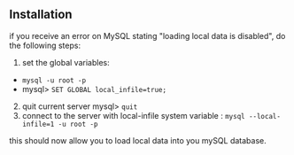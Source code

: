 
## Installation

if you receive an error on MySQL stating "loading local data is disabled", do the following steps:
1. set the global variables:
* `mysql -u root -p`
* mysql> `SET GLOBAL local_infile=true;`
2. quit current server
mysql> `quit`
3. connect to the server with local-infile system variable :
`mysql --local-infile=1 -u root -p`

this should now allow you to load local data into you mySQL database.

